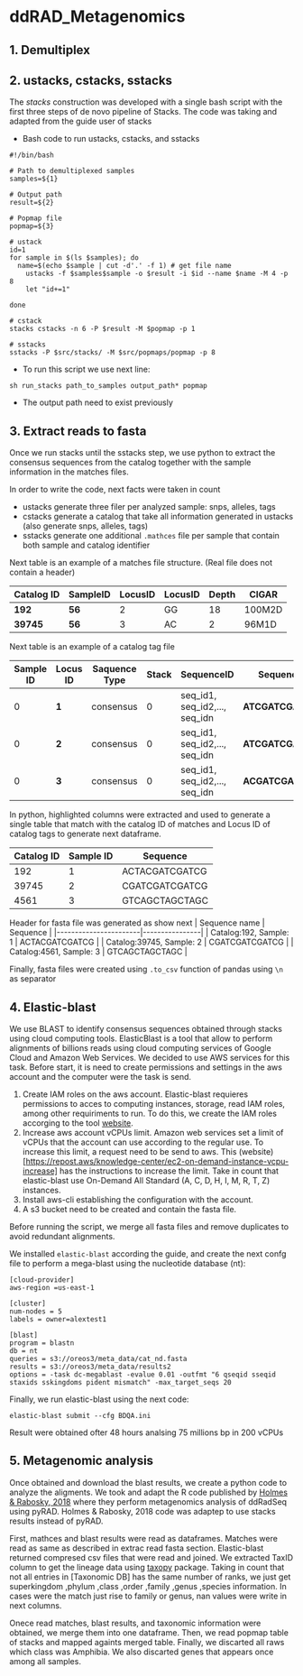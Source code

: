 # ddRAD_Metagenomics

## 1. Demultiplex

## 2. ustacks, cstacks, sstacks
The *stacks* construction was developed with a single bash script with the first three steps of de novo pipeline of Stacks.
The code was taking and adapted from the guide user of stacks

- Bash code to run ustacks, cstacks, and sstacks


~~~
#!/bin/bash

# Path to demultiplexed samples
samples=${1}

# Output path
result=${2}

# Popmap file
popmap=${3}

# ustack 
id=1
for sample in $(ls $samples); do
  name=$(echo $sample | cut -d'.' -f 1) # get file name
	ustacks -f $samples$sample -o $result -i $id --name $name -M 4 -p 8 
	let "id+=1"
	
done

# cstack
stacks cstacks -n 6 -P $result -M $popmap -p 1

# sstacks
sstacks -P $src/stacks/ -M $src/popmaps/popmap -p 8
~~~

- To run this script we use next line:
```
sh run_stacks path_to_samples output_path* popmap
```
* The output path need to exist previously
## 3. Extract reads to fasta
Once we run stacks until the sstacks step, we use python to extract the consensus sequences from the catalog together with the sample information in the matches files. 

In order to write the code, next facts were taken in count
- ustacks generate three filer per analyzed sample: snps, alleles, tags
- cstacks generate a catalog that take all information generated in ustacks (also generate snps, alleles, tags)
- sstacks generate one additional ```.mathces``` file per sample that contain both sample and catalog identifier

Next table is an example of a matches file structure.  (Real file does not contain a header)

| **Catalog ID** | **SampleID** | LocusID | LocusID | Depth | CIGAR  |
|------------|----------|---------|---------|-------|--------|
| **192**        | **56**       | 2       | GG      | 18    | 100M2D |
| **39745**      | **56**       | 3       | AC      | 2     | 96M1D  |

Next table is an example of a catalog tag file

| Sample ID | **Locus ID** | Saquence Type | Stack | SequenceID                    | **Sequence**     | Flags |
|-----------|--------------|---------------|-------|-------------------------------|------------------|-------|
| 0         | **1**        | consensus     | 0     | seq_id1, seq_id2,..., seq_idn | **ATCGATCGATCG** | 0 0 0 |
| 0         | **2**        | consensus     | 0     | seq_id1, seq_id2,..., seq_idn | **ATCGATCGATCT** | 0 0 0 |
| 0         | **3**        | consensus     | 0     | seq_id1, seq_id2,..., seq_idn | **ACGATCGATCG**  | 0 0 0 |

In python, highlighted columns were extracted and used to generate a single table that match with the catalog ID of matches  and Locus ID of catalog tags to generate next dataframe.

| Catalog ID | Sample ID | Sequence       |
|------------|-----------|----------------|
| 192        | 1         | ACTACGATCGATCG |
| 39745      | 2         | CGATCGATCGATCG |
| 4561       | 3         | GTCAGCTAGCTAGC |

Header for fasta file was generated as show next
| Sequence name | Sequence       |
|-----------------------|----------------|
| Catalog:192, Sample: 1         | ACTACGATCGATCG |
| Catalog:39745, Sample: 2         | CGATCGATCGATCG |
| Catalog:4561, Sample: 3         | GTCAGCTAGCTAGC |

Finally, fasta files were created using ```.to_csv``` function of pandas using ```\n``` as separator

## 4. Elastic-blast

We use BLAST to identify consensus sequences obtained through stacks using cloud computing tools. ElasticBlast is a tool that allow to perform alignments of billions reads using cloud computing services of Google Cloud and Amazon Web Services. We decided to use AWS services for this task. Before start, it is need to create permissions and settings in the aws account and the computer were the task is send.
1. Create IAM roles on the aws account. Elastic-blast requieres permissions to acces to computing instances, storage, read IAM roles, among other requiriments to run. To do this, we create the IAM roles accorging to the tool [website](https://blast.ncbi.nlm.nih.gov/doc/elastic-blast/iam-policy.html).
2. Increase aws account vCPUs limit. Amazon web services set a limit of vCPUs that the account can use according to the regular use. To increase this limit, a request need to be send to aws. This (website)[https://repost.aws/knowledge-center/ec2-on-demand-instance-vcpu-increase] has the instructions to increase the limit. Take in count that elastic-blast use On-Demand All Standard (A, C, D, H, I, M, R, T, Z) instances.
3. Install aws-cli establishing the configuration with the account.
4. A s3 bucket need to be created and contain the fasta file.

Before running the script, we merge all fasta files and remove duplicates to avoid redundant alignments.

We installed ```elastic-blast``` according the guide, and create the next confg file to perform a mega-blast using the nucleotide database (nt):

~~~
[cloud-provider]
aws-region =us-east-1

[cluster]
num-nodes = 5
labels = owner=alextest1

[blast]
program = blastn
db = nt
queries = s3://oreos3/meta_data/cat_nd.fasta
results = s3://oreos3/meta_data/results2
options = -task dc-megablast -evalue 0.01 -outfmt "6 qseqid sseqid staxids sskingdoms pident mismatch" -max_target_seqs 20
~~~
Finally, we run elastic-blast using the next code:
~~~
elastic-blast submit --cfg BDQA.ini
~~~

Result were obtained ofter 48 hours analsing 75 millions bp in 200 vCPUs

## 5. Metagenomic analysis
Once obtained and download the blast results, we create a python code to analyze the aligments. We took and adapt the R code published by [Holmes & Rabosky, 2018](https://www.ncbi.nlm.nih.gov/pmc/articles/PMC5907781/) where they perform metagenomics analysis of ddRadSeq using pyRAD. Holmes & Rabosky, 2018 code was adaptep to use stacks results instead of pyRAD.

First, mathces and blast results were read as dataframes. Matches were read as same as described in extrac read fasta section. Elastic-blast returned compresed csv files that were read and joined. We extracted TaxID column to get the lineage data using [taxopy](https://github.com/apcamargo/taxopy) package. Taking in count that not all entries in [Taxonomic DB] has the same number of ranks, we just get superkingdom ,phylum ,class ,order ,family ,genus ,species information. In cases were the match just rise to family or genus, nan values were write in next columns. 

Onece read matches, blast results, and taxonomic information were obtained, we merge them into one dataframe. Then, we read popmap table of stacks and mapped againts merged table. Finally, we discarted all raws which class was Amphibia. We also discarted genes that appears once among all samples. 

